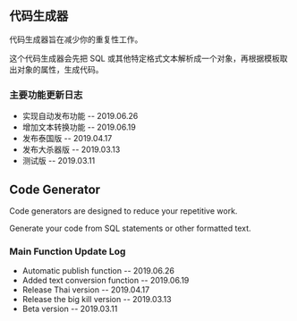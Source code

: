 ## 代码生成器

代码生成器旨在减少你的重复性工作。

这个代码生成器会先把 SQL 或其他特定格式文本解析成一个对象，再根据模板取出对象的属性，生成代码。

### 主要功能更新日志

- 实现自动发布功能 -- 2019.06.26
- 增加文本转换功能 -- 2019.06.19
- 发布泰国版 -- 2019.04.17
- 发布大杀器版 -- 2019.03.13
- 测试版 -- 2019.03.11


## Code Generator

Code generators are designed to reduce your repetitive work.

Generate your code from SQL statements or other formatted text.

### Main Function Update Log

- Automatic publish function -- 2019.06.26
- Added text conversion function -- 2019.06.19
- Release Thai version -- 2019.04.17
- Release the big kill version -- 2019.03.13
- Beta version -- 2019.03.11
